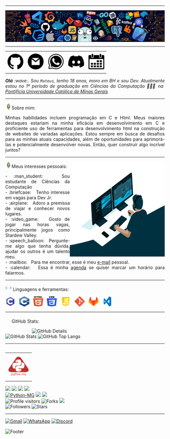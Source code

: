 -----

<div>
<img align="center" alt="Header" src="https://github.com/Mateus-Resende-Ottoni/Mateus-Resende-Ottoni/blob/main/img/header.png?raw=true"/>
</div>

-----

<div align="center">
<table>
<tr>
 <td align="center" colspan="11"></td>
</tr> 
<tr>
<td><a href="https://github.com/Mateus-Resende-Ottoni" target="_blank"><img src="https://github.com/Mateus-Resende-Ottoni/Mateus-Resende-Ottoni/blob/main/img/github.png?raw=true" width="50px" height="50px"/></a>
</td>
<td><a href="mailto:mateus.resende.ottoni@gmail.com" target="_blank"><img src="https://github.com/Mateus-Resende-Ottoni/Mateus-Resende-Ottoni/blob/main/img/gmail.png?raw=true" width="50px" height="50px"/></a>
</td>
<td><a href="https://wa.me/5531984595594" target="_blank"><img src="https://github.com/Mateus-Resende-Ottoni/Mateus-Resende-Ottoni/blob/main/img/wpp.png?raw=true" width="50px" height="50px"/></a>
</td>
<td><a href="https://discordapp.com/users/410787257969278977" target="_blank"><img src="https://github.com/Mateus-Resende-Ottoni/Mateus-Resende-Ottoni/blob/main/img/discord.png?raw=true" width="50px" height="50px"/></a>
</td>
<td><a href="https://calendly.com/mateus-resende-ottoni" target="_blank"><img src="https://github.com/Mateus-Resende-Ottoni/Mateus-Resende-Ottoni/blob/main/img/calendar.png?raw=true" width="50px" height="50px"/></a>
</td>
</tr>
<tr>
 <td align="center" colspan="11"></td>
</tr> 
</table>

</div>
<div align="justify">
<i><b>Olá</b> :wave:. Sou <code>Mateus</code>, tenho 18 anos, moro em BH e sou Dev. Atualmente estou no 1º período de graduação em Ciências da Computação 👨🏻‍💻 na <a href="https://https://www.pucminas.br/" target="_blank">Pontifícia Universidade Católica de Minas Gerais</a></i><br />
</div>

-----

<img height="20" alt="GIF" src="https://github.com/Mateus-Resende-Ottoni/Mateus-Resende-Ottoni/blob/main/img/soulgem.gif?raw=true"/>Sobre mim:
<div align="justify">
Minhas habilidades incluem programação em C e Html. Meus maiores destaques estariam na minha eficácia em desenvolvimento em C e proficiente uso de ferramentas para desenvolvimento html na construção de websites de variadas aplicações. Estou sempre em busca de desafios para as minhas atuais capacidades, além de oportunidades para aprimorá-las e potencialmente desenvolver novas. Então, quer construir algo incrível juntos?
</div>

-----

<div>
<div>
<img align="right" alt="GIF" src="https://github.com/Mateus-Resende-Ottoni/Mateus-Resende-Ottoni/blob/main/img/dev.gif?raw=true" width="300px" height="300px"/>
</div>

<img height="20" alt="GIF" src="https://github.com/Mateus-Resende-Ottoni/Mateus-Resende-Ottoni/blob/main/img/soulgem.gif?raw=true"/>Meus interesses pessoais:

<div align="justify">
<p>
- :man_student: &nbsp; Sou estudante de Ciências da Computação<br />
- :briefcase: &nbsp; Tenho interesse em vagas para Dev Jr.<br />
- :airplane: &nbsp; Adoro a premissa de viajar e conhecer novos lugares.<br />
- :video_game: &nbsp; Gosto de jogar nas horas vagas, principalmente jogos como Stardew Valley.<br />
- :speech_balloon: &nbsp; Pergunte-me algo que tenha dúvida, ajudar os outros é um talento meu.<br />
- :mailbox: &nbsp; Para me encontrar, esse é meu <a href="mailto:mateus.resende.ottoni@gmail.com" target="_blank">e-mail</a> pessoal.<br />
- :calendar: &nbsp; Essa é minha <a href="https://calendly.com/mateus-resende-ottoni/30min" target="_blank">agenda</a> se quiser marcar um horário para falarmos.<br />
</p>
</div>
</div>

-----

<div>

<img height="20" alt="GIF" src="https://github.com/Mateus-Resende-Ottoni/Mateus-Resende-Ottoni/blob/main/img/skills.gif?raw=true"/>&nbsp;Linguagens e ferramentas:


<code><a href="https://www.open-std.org/jtc1/sc22/wg14/" target="_blank"><img width="32" height="32" src="https://github.com/Mateus-Resende-Ottoni/Mateus-Resende-Ottoni/blob/main/img/c.png?raw=true"/></a></code>
&nbsp;
<code><a href="https://www.open-std.org/jtc1/sc22/wg14/" target="_blank"><img width="32" height="32" src="https://github.com/Mateus-Resende-Ottoni/Mateus-Resende-Ottoni/blob/main/img/cpp.svg?raw=true"/></a></code>
&nbsp;
<code><a href="https://www.w3schools.com/html/" target="_blank"><img width="32" height="32" src="https://github.com/Mateus-Resende-Ottoni/Mateus-Resende-Ottoni/blob/main/img/html.svg"/></a></code>
&nbsp; 
<code><a href="https://www.w3schools.com/css/" target="_blank"><img width="32" height="32" src="https://github.com/Mateus-Resende-Ottoni/Mateus-Resende-Ottoni/blob/main/img/css.svg"/></a></code>
&nbsp;
<code><a href="https://www.open-std.org/jtc1/sc22/wg14/" target="_blank"><img width="32" height="32" src="https://github.com/Mateus-Resende-Ottoni/Mateus-Resende-Ottoni/blob/main/img/js.png?raw=true"/></a></code>
&nbsp;
<code><a href="https://git-scm.com/" target="_blank"><img width="32" height="32" src="https://github.com/Mateus-Resende-Ottoni/Mateus-Resende-Ottoni/blob/main/img/git.png"/></a></code>
&nbsp; 
<code><a href="https://about.gitlab.com/" target="_blank"><img width="32" height="32" src="https://github.com/Mateus-Resende-Ottoni/Mateus-Resende-Ottoni/blob/main/img/gitlab.png"/></a></code>
&nbsp;
<code><a href="https://code.visualstudio.com/" target="_blank"><img width="32" height="32" src="https://github.com/Mateus-Resende-Ottoni/Mateus-Resende-Ottoni/blob/main/img/vs.png"/></a></code>
</div>

-----

<img height="20" alt="GIF" src="https://github.com/Mateus-Resende-Ottoni/Mateus-Resende-Ottoni/blob/main/img/graphic.gif?raw=true"/>GitHub Stats:

<div>
<img align="right" alt="GitHub Details" width="420px" src="http://github-profile-summary-cards.vercel.app/api/cards/profile-details?username=Mateus-Resende-Ottoni&theme=github_dark"/>
<!--- <img alt="GitHub Commits" width="200px" src="http://github-profile-summary-cards.vercel.app/api/cards/productive-time?username=Mateus-Resende-Ottoni&theme=github_dark"/> -->
<img alt="GitHub Stats" width="200px" src="http://github-profile-summary-cards.vercel.app/api/cards/stats?username=Mateus-Resende-Ottoni&theme=github_dark"/>
<img alt="GitHub Top Langs" width="200px" src="http://github-profile-summary-cards.vercel.app/api/cards/repos-per-language?username=Mateus-Resende-Ottoni&theme=github_dark"/>
</div>

-----

<div>
<table align="right">
<tr>
 <td align="center" colspan="1"></td>
</tr> 
<tr>
<td><a href="https://pythonmg.github.io/" target="_blank"><img src="https://github.com/Mateus-Resende-Ottoni/Mateus-Resende-Ottoni/blob/main/img/pythonmg.png?raw=true" width="70px" height="70px"/></a></td>
</tr>
<tr>
 <td align="center" colspan="1"></td>
</tr> 
</table>

<img src="https://img.shields.io/badge/C-Enthusiast-blue"/>
<img src="https://img.shields.io/badge/TDD-Advocate-blue"/>
<img src="https://img.shields.io/badge/Clean%20Code-Evangelist-blue"/>
<img src="https://img.shields.io/badge/Open%20Source-Lover-blue?logo=opensourceinitiative"/>
<br />
<a href="https://github.com/pythonmg" target="_blank"><img alt="Python-MG" src="https://img.shields.io/badge/Siga%20a%20comunidade%20mineira%20de%20python%3A-Python--MG-blue?logo=Python"/></a>
<img src="https://img.shields.io/badge/OS-Hater-informational?logo=apple&logoColor=white"/>
<img src="https://img.shields.io/badge/OS-Linux-informational?logo=linux&logoColor=white"/>
<br />
<img alt="Profile visitors" src="https://komarev.com/ghpvc/?username=Mateus-Resende-Ottoni"/>
<img alt="Forks" src="https://img.shields.io/github/forks/Mateus-Resende-Ottoni/Mateus-Resende-Ottoni?logo=git"/>
<a href="https://stars.github.com/nominate/" target="_blank"><img src="https://img.shields.io/static/v1?label=%F0%9F%8C%9F&message=If%20useful&color=blue"/></a>
<br />
<img alt="Followers" src="https://img.shields.io/github/followers/Mateus-Resende-Ottoni?style=social"/>
<img alt="Stars" src="https://img.shields.io/github/stars/Mateus-Resende-Ottoni?style=social"/>
</div>

-----

<div>

<a href="mailto:mateus.resende.ottoni@gmail.com" target="_blank"><img alt="Gmail" src="https://img.shields.io/badge/Gmail-D14836?style=for-the-badge&logo=gmail&logoColor=white"/></a>
<a href="https://wa.me/5531984595594" target="_blank"><img alt="WhatsApp" src="https://img.shields.io/badge/WhatsApp-25D366?style=for-the-badge&logo=whatsapp&logoColor=white"/></a>
<a href="https://discordapp.com/users/410787257969278977" target="_blank"><img alt="Discord" src="https://img.shields.io/badge/Discord-7289DA?style=for-the-badge&logo=discord&logoColor=white"/></a>

</div>

<div>
<img align="center" alt="Footer" width="1200px" height="20px" src="https://github.com/Mateus-Resende-Ottoni/Mateus-Resende-Ottoni/blob/main/img/footer-red.gif?raw=true"/>
</div>
